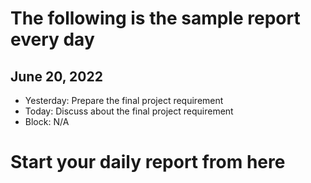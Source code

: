 # The following is the sample report every day
## June 20, 2022
* Yesterday: Prepare the final project requirement
* Today: Discuss about the final project requirement
* Block: N/A
# Start your daily report from here